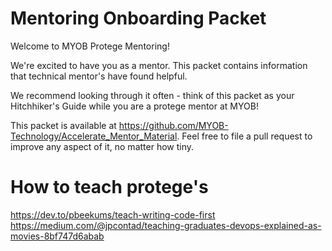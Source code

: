 # Mentoring Onboarding Packet

Welcome to MYOB Protege Mentoring!

We're excited to have you as a mentor. This packet contains information that technical mentor's have found helpful.

We recommend looking through it often - think of this packet as your Hitchhiker's Guide while you are a protege mentor at MYOB! 

This packet is available at https://github.com/MYOB-Technology/Accelerate_Mentor_Material. Feel free to file a pull request to improve any aspect of it, no matter how tiny.

# How to teach protege's

https://dev.to/pbeekums/teach-writing-code-first
https://medium.com/@jpcontad/teaching-graduates-devops-explained-as-movies-8bf747d6abab  
